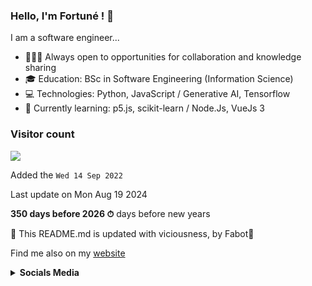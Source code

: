 
### Hello, I'm Fortuné ! 👋

I am a software engineer...

- 🙋🏻‍♂️ Always open to opportunities for collaboration and knowledge sharing
- 🎓 Education: BSc in Software Engineering (Information Science)
- 💻 Technologies: Python, JavaScript / Generative AI, Tensorflow
- 📌 Currently learning: p5.js, scikit-learn / Node.Js, VueJs 3 


### Visitor count

<img src="https://profile-counter.glitch.me/FortuneAdjagba/count.svg" />

Added the `Wed 14 Sep 2022`

Last update on Mon Aug 19 2024

**350 days before 2026 ⏱** days before new years

🤖 This README.md is updated with viciousness, by Fabot🤠

Find me also on my [website](https://beacons.ai/mywebsite.com)


<p align='left'>
<details>

 <summary><strong>Socials Media</strong></summary>

  <a href="https://www.linkedin.com/in/fortune-adjagba/"><img height="24" src="https://github.com/FortuneAdjagba/FortuneAdjagba/blob/main/linkedin.png?raw=true"></a>&nbsp;&nbsp;
  <a href="https://twitter.com/AdjagbaFortune"><img height="24" src="https://github.com/FortuneAdjagba/FortuneAdjagba/blob/main/twitter.png?raw=true"></a>&nbsp;&nbsp;
  <a href="https://www.instagram.com/fortune_tg/"><img height="24" src="https://github.com/FortuneAdjagba/FortuneAdjagba/blob/main/instagram.png?raw=true"></a>&nbsp;&nbsp;
  <a href="mailto:fortuneadjagba@gmail.com"><img height="24" src="https://github.com/FortuneAdjagba/FortuneAdjagba/blob/main/envelope.png?raw=true"></a>&nbsp;&nbsp;

</details> 
</p>
